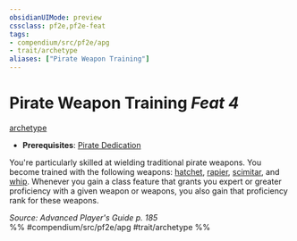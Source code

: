 ```yaml
---
obsidianUIMode: preview
cssclass: pf2e,pf2e-feat
tags:
- compendium/src/pf2e/apg
- trait/archetype
aliases: ["Pirate Weapon Training"]
---
```

# Pirate Weapon Training  *Feat 4*  
[archetype](/rules/traits/archetype.md)  

- **Prerequisites**: [Pirate Dedication](/compendium/feats/pirate-dedication-apg.md)

You're particularly skilled at wielding traditional pirate weapons. You become trained with the following weapons: [hatchet](/compendium/equipment/items/hatchet.md), [rapier](/compendium/equipment/items/rapier.md), [scimitar](/compendium/equipment/items/scimitar.md), and [whip](/compendium/equipment/items/whip.md). Whenever you gain a class feature that grants you expert or greater proficiency with a given weapon or weapons, you also gain that proficiency rank for these weapons.

*Source: Advanced Player's Guide p. 185*  
%% #compendium/src/pf2e/apg #trait/archetype %%